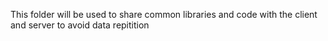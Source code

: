 This folder will be used to share common libraries and code with the client and server to avoid data repitition